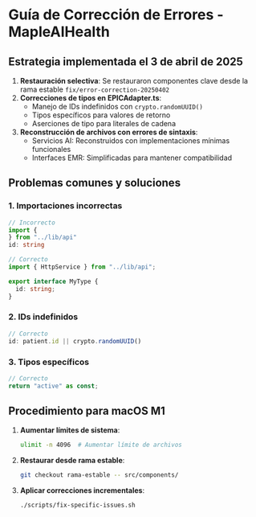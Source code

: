 # Guía de Corrección de Errores - MapleAIHealth

## Estrategia implementada el 3 de abril de 2025

1. **Restauración selectiva**: Se restauraron componentes clave desde la rama estable `fix/error-correction-20250402`
2. **Correcciones de tipos en EPICAdapter.ts**: 
   - Manejo de IDs indefinidos con `crypto.randomUUID()`
   - Tipos específicos para valores de retorno
   - Aserciones de tipo para literales de cadena
3. **Reconstrucción de archivos con errores de sintaxis**:
   - Servicios AI: Reconstruidos con implementaciones mínimas funcionales
   - Interfaces EMR: Simplificadas para mantener compatibilidad

## Problemas comunes y soluciones

### 1. Importaciones incorrectas
```typescript
// Incorrecto
import { 
} from "../lib/api"
id: string

// Correcto
import { HttpService } from "../lib/api";

export interface MyType {
  id: string;
}
```

### 2. IDs indefinidos
```typescript
// Correcto
id: patient.id || crypto.randomUUID()
```

### 3. Tipos específicos
```typescript
// Correcto
return "active" as const;
```

## Procedimiento para macOS M1

1. **Aumentar límites de sistema**:
   ```bash
   ulimit -n 4096  # Aumentar límite de archivos
   ```

2. **Restaurar desde rama estable**:
   ```bash
   git checkout rama-estable -- src/components/
   ```

3. **Aplicar correcciones incrementales**:
   ```bash
   ./scripts/fix-specific-issues.sh
   ```
